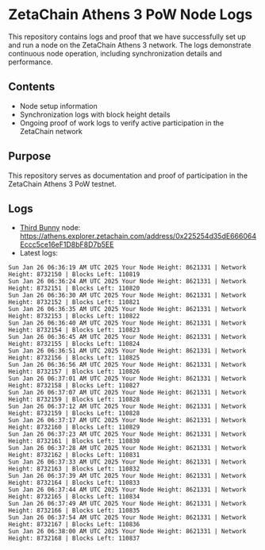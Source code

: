 # ZetaChain Athens 3 PoW Node Logs
This repository contains logs and proof that we have successfully set up and run a node on the ZetaChain Athens 3 network. The logs demonstrate continuous node operation, including synchronization details and performance.

## Contents
- Node setup information
- Synchronization logs with block height details
- Ongoing proof of work logs to verify active participation in the ZetaChain network

## Purpose
This repository serves as documentation and proof of participation in the ZetaChain Athens 3 PoW testnet.

## Logs

- [Third Bunny](https://thirdbunny.xyz/) node: https://athens.explorer.zetachain.com/address/0x225254d35dE666064Eccc5ce16eF1D8bF8D7b5EE
- Latest logs:
```
Sun Jan 26 06:36:19 AM UTC 2025 Your Node Height: 8621331 | Network Height: 8732150 | Blocks Left: 110819
Sun Jan 26 06:36:24 AM UTC 2025 Your Node Height: 8621331 | Network Height: 8732151 | Blocks Left: 110820
Sun Jan 26 06:36:30 AM UTC 2025 Your Node Height: 8621331 | Network Height: 8732152 | Blocks Left: 110821
Sun Jan 26 06:36:35 AM UTC 2025 Your Node Height: 8621331 | Network Height: 8732153 | Blocks Left: 110822
Sun Jan 26 06:36:40 AM UTC 2025 Your Node Height: 8621331 | Network Height: 8732154 | Blocks Left: 110823
Sun Jan 26 06:36:45 AM UTC 2025 Your Node Height: 8621331 | Network Height: 8732155 | Blocks Left: 110824
Sun Jan 26 06:36:51 AM UTC 2025 Your Node Height: 8621331 | Network Height: 8732156 | Blocks Left: 110825
Sun Jan 26 06:36:56 AM UTC 2025 Your Node Height: 8621331 | Network Height: 8732157 | Blocks Left: 110826
Sun Jan 26 06:37:01 AM UTC 2025 Your Node Height: 8621331 | Network Height: 8732158 | Blocks Left: 110827
Sun Jan 26 06:37:07 AM UTC 2025 Your Node Height: 8621331 | Network Height: 8732159 | Blocks Left: 110828
Sun Jan 26 06:37:12 AM UTC 2025 Your Node Height: 8621331 | Network Height: 8732159 | Blocks Left: 110828
Sun Jan 26 06:37:17 AM UTC 2025 Your Node Height: 8621331 | Network Height: 8732160 | Blocks Left: 110829
Sun Jan 26 06:37:23 AM UTC 2025 Your Node Height: 8621331 | Network Height: 8732161 | Blocks Left: 110830
Sun Jan 26 06:37:28 AM UTC 2025 Your Node Height: 8621331 | Network Height: 8732162 | Blocks Left: 110831
Sun Jan 26 06:37:33 AM UTC 2025 Your Node Height: 8621331 | Network Height: 8732163 | Blocks Left: 110832
Sun Jan 26 06:37:39 AM UTC 2025 Your Node Height: 8621331 | Network Height: 8732164 | Blocks Left: 110833
Sun Jan 26 06:37:44 AM UTC 2025 Your Node Height: 8621331 | Network Height: 8732165 | Blocks Left: 110834
Sun Jan 26 06:37:49 AM UTC 2025 Your Node Height: 8621331 | Network Height: 8732166 | Blocks Left: 110835
Sun Jan 26 06:37:54 AM UTC 2025 Your Node Height: 8621331 | Network Height: 8732167 | Blocks Left: 110836
Sun Jan 26 06:38:00 AM UTC 2025 Your Node Height: 8621331 | Network Height: 8732168 | Blocks Left: 110837
```
